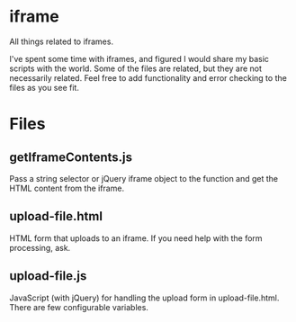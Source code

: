 # iframe
All things related to iframes.

I've spent some time with iframes, and figured I would share my basic scripts with the world. Some of the files are related, but they are not necessarily related. Feel free to add functionality and error checking to the files as you see fit.

Files
=====

getIframeContents.js
--------------------

Pass a string selector or jQuery iframe object to the function and get the HTML content from the iframe.

upload-file.html
----------------

HTML form that uploads to an iframe. If you need help with the form processing, ask.

upload-file.js
--------------

JavaScript (with jQuery) for handling the upload form in upload-file.html. There are few configurable variables.